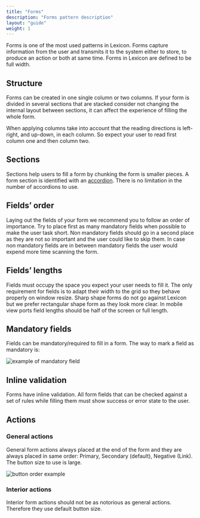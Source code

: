 ```yaml
---
title: "Forms"
description: "Forms pattern description"
layout: "guide"
weight: 1
---
```


Forms is one of the most used patterns in Lexicon. Forms capture information from the user and transmits it to the system either to store, to produce an action or both at same time. Forms in Lexicon are defined to be full width.

## Structure

Forms can be created in one single column or two columns. If your form is divided in several sections that are stacked consider not changing the internal layout between sections, it can affect the experience of filling the whole form.

When applying columns take into account that the reading directions is left-right, and up-down, in each column. So expect your user to read first column one and then column two.

## Sections

Sections help users to fill a form by chunking the form is smaller pieces. A form section is identified with an [accordion](./panel.html). There is no limitation in the number of accordions to use.

## Fields’ order

Laying out the fields of your form we recommend you to follow an order of importance. Try to place first as many mandatory fields when possible to make the user task short. Non mandatory fields should go in a second place as they are not so important and the user could like to skip them. In case non mandatory fields are in between mandatory fields the user would expend more time scanning the form.

## Fields’ lengths

Fields must occupy the space you expect your user needs to fill it. The only requirement for fields is to adapt their width to the grid so they behave properly on window resize. Sharp shape forms do not go against Lexicon but we prefer rectangular shape form as they look more clear.
In mobile view ports field lengths should be half of the screen or full length.

## Mandatory fields

Fields can be mandatory/required to fill in a form. The way to mark a field as mandatory is:

![example of mandatory field](../../../images/textfieldMandatory.png)

## Inline validation

Forms have inline validation. All form fields that can be checked against a set of rules while filling them must show success or error state to the user.

## Actions

### General actions

General form actions always placed at the end of the form and they are always placed in same order: Primary, Secondary (default), Negative (Link). The button size to use is large.

![button order example](../../../images/buttonOrder.png)

### Interior actions

Interior form actions should not be as notorious as general actions. Therefore they use default button size.





